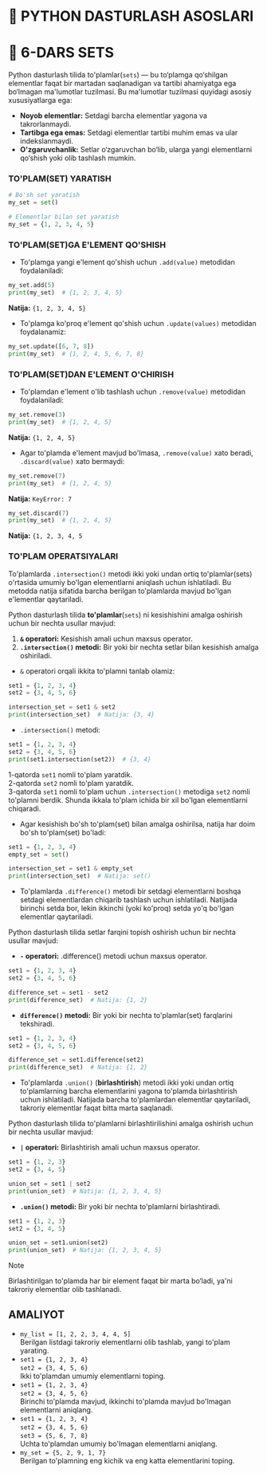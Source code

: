 # 🐍 PYTHON DASTURLASH ASOSLARI

# 🧩 6-DARS SETS

Python dasturlash tilida to'plamlar(`sets`) — bu to‘plamga qo‘shilgan elementlar faqat bir martadan saqlanadigan va tartibi ahamiyatga ega bo‘lmagan ma'lumotlar tuzilmasi. Bu ma'lumotlar tuzilmasi quyidagi asosiy xususiyatlarga ega:
- **Noyob elementlar:** Setdagi barcha elementlar yagona va takrorlanmaydi.
- **Tartibga ega emas:** Setdagi elementlar tartibi muhim emas va ular indekslanmaydi.
- **O'zgaruvchanlik:** Setlar o‘zgaruvchan bo‘lib, ularga yangi elementlarni qo‘shish yoki olib tashlash mumkin.

### TO'PLAM(SET) YARATISH

```python
# Bo'sh set yaratish
my_set = set()

# Elementlar bilan set yaratish
my_set = {1, 2, 3, 4, 5}
```

### TO'PLAM(SET)GA E'LEMENT QO'SHISH
- To'plamga yangi e'lement qo'shish uchun `.add(value)` metodidan foydalaniladi:
```python
my_set.add(5)
print(my_set)  # {1, 2, 3, 4, 5}
```
**Natija:** `{1, 2, 3, 4, 5}`

- To'plamga ko'proq e'lement qo'shish uchun `.update(values)` metodidan foydalanamiz:
```python
my_set.update([6, 7, 8])
print(my_set)  # {1, 2, 4, 5, 6, 7, 8}
```

### TO'PLAM(SET)DAN E'LEMENT O'CHIRISH
- To'plamdan e'lement o'lib tashlash uchun `.remove(value)` metodidan foydalaniladi:
```python
my_set.remove(3)
print(my_set)  # {1, 2, 4, 5}
```

**Natija:** `{1, 2, 4, 5}`

- Agar to'plamda e'lement mavjud bo'lmasa, `.remove(value)` xato beradi, `.discard(value)` xato bermaydi:

```python
my_set.remove(7)
print(my_set)  # {1, 2, 4, 5}
```

**Natija:** `KeyError: 7` 

```python
my_set.discard(7)
print(my_set)  # {1, 2, 4, 5}
```
**Natija:** `{1, 2, 3, 4, 5`

### TO'PLAM OPERATSIYALARI

To'plamlarda `.intersection()` metodi ikki yoki undan ortiq to'plamlar(sets) o'rtasida umumiy bo'lgan elementlarni aniqlash uchun ishlatiladi. Bu metodda natija sifatida barcha berilgan to'plamlarda mavjud bo'lgan e'lementlar qaytariladi.

Python dasturlash tilida **to'plamlar**(`sets`) ni kesishishini amalga oshirish uchun bir nechta usullar mavjud:
1. **`&` operatori:** Kesishish amali uchun maxsus operator.
2. **`.intersection()` metodi:** Bir yoki bir nechta setlar bilan kesishish amalga oshiriladi.

- `&` operatori orqali ikkita to'plamni tanlab olamiz:
```python
set1 = {1, 2, 3, 4}
set2 = {3, 4, 5, 6}

intersection_set = set1 & set2
print(intersection_set)  # Natija: {3, 4}
```
- `.intersection()` metodi:
```python
set1 = {1, 2, 3, 4}
set2 = {3, 4, 5, 6}
print(set1.intersection(set2))  # {3, 4}
```
1-qatorda `set1` nomli to'plam yaratdik. <br>
2-qatorda `set2` nomli to'plam yaratdik. <br>
3-qatorda `set1` nomli to'plam uchun `.intersection()` metodiga `set2` nomli to'plamni berdik. Shunda ikkala to'plam ichida bir xil bo'lgan elementlarni chiqaradi.

- Agar kesishish bo'sh to'plam(set) bilan amalga oshirilsa, natija har doim bo'sh to'plam(set) bo'ladi:
```python
set1 = {1, 2, 3, 4}
empty_set = set()

intersection_set = set1 & empty_set
print(intersection_set)  # Natija: set()
```

- To'plamlarda `.difference()` metodi bir setdagi elementlarni boshqa setdagi elementlardan chiqarib tashlash uchun ishlatiladi. Natijada birinchi setda bor, lekin ikkinchi (yoki ko'proq) setda yo'q bo'lgan elementlar qaytariladi.

Python dasturlash tilida setlar farqini topish oshirish uchun bir nechta usullar mavjud:

- **`-` operatori:** .difference() metodi uchun maxsus operator.

```python
set1 = {1, 2, 3, 4}
set2 = {3, 4, 5, 6}

difference_set = set1 - set2
print(difference_set)  # Natija: {1, 2}
```

- **`difference()` metodi:** Bir yoki bir nechta to'plamlar(set) farqlarini tekshiradi.

```python
set1 = {1, 2, 3, 4}
set2 = {3, 4, 5, 6}

difference_set = set1.difference(set2)
print(difference_set)  # Natija: {1, 2}
```

- To'plamlarda `.union()` (**birlashtirish**) metodi ikki yoki undan ortiq to'plamlarning barcha elementlarini yagona to'plamda birlashtirish uchun ishlatiladi. Natijada barcha to'plamlardan elementlar qaytariladi, takroriy elementlar faqat bitta marta saqlanadi.

Python dasturlash tilida to'plamlarni birlashtirilishini amalga oshirish uchun bir nechta usullar mavjud:

- **`|` operatori:** Birlashtirish amali uchun maxsus operator.

```python
set1 = {1, 2, 3}
set2 = {3, 4, 5}

union_set = set1 | set2
print(union_set)  # Natija: {1, 2, 3, 4, 5}
```

- **`.union()` metodi:** Bir yoki bir nechta to'plamlarni birlashtiradi.

```python
set1 = {1, 2, 3}
set2 = {3, 4, 5}

union_set = set1.union(set2)
print(union_set)  # Natija: {1, 2, 3, 4, 5}
```

> [!NOTE]
> Birlashtirilgan to'plamda har bir element faqat bir marta bo‘ladi, ya'ni takroriy elementlar olib tashlanadi.

## AMALIYOT
- `my_list = [1, 2, 2, 3, 4, 4, 5]` <br>
Berilgan listdagi takroriy elementlarni olib tashlab, yangi to'plam yarating.
- `set1 = {1, 2, 3, 4}` <br>
`set2 = {3, 4, 5, 6}` <br>
Ikki to'plamdan umumiy elementlarni toping.
- `set1 = {1, 2, 3, 4}` <br>
`set2 = {3, 4, 5, 6}` <br>
Birinchi to'plamda mavjud, ikkinchi to'plamda mavjud bo'lmagan elementlarni aniqlang.
- `set1 = {1, 2, 3, 4}` <br>
`set2 = {3, 4, 5, 6}` <br>
`set3 = {5, 6, 7, 8}` <br>
Uchta to'plamdan umumiy bo'lmagan elementlarni aniqlang.
- `my_set = {5, 2, 9, 1, 7}` <br>
Berilgan to'plamning eng kichik va eng katta elementlarini toping.